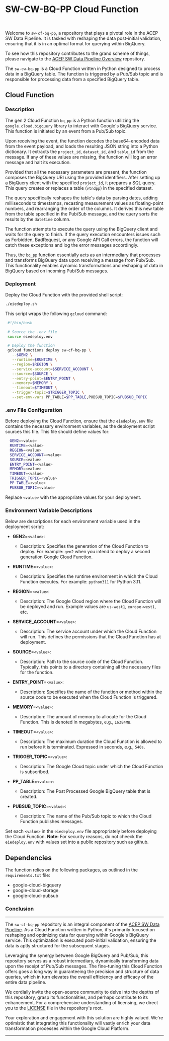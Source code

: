 # SW-CW-BQ-PP Cloud Function

<br>

Welcome to `sw-cf-bq-pp`, a repository that plays a pivotal role in the ACEP SW Data Pipeline. It is tasked with reshaping the data post-initial validation, ensuring that it is in an optimal format for querying within BigQuery.

To see how this repository contributes to the grand scheme of things, please navigate to the [ACEP SW Data Pipeline Overview](https://github.com/acep-uaf/sw-stack) repository.

The `sw-cw-bq-pp` is a Cloud Function written in Python designed to process data in a BigQuery table. The function is triggered by a Pub/Sub topic and is responsible for processing data from a specified BigQuery table.

## Cloud Function

### Description

The gen 2 Cloud Function `bq_pp` is a Python function utilizing the `google.cloud.bigquery` library to interact with Google's BigQuery service. This function is initiated by an event from a Pub/Sub topic.

Upon receiving the event, the function decodes the base64-encoded data from the event payload, and loads the resulting JSON string into a Python dictionary. It extracts the `project_id`, `dataset_id`, and `table_id` from the message. If any of these values are missing, the function will log an error message and halt its execution.

Provided that all the necessary parameters are present, the function composes the BigQuery URI using the provided identifiers. After setting up a BigQuery client with the specified `project_id`, it prepares a SQL query. This query creates or replaces a table (`vtndpp`) in the specified dataset.

The query specifically reshapes the table's data by parsing dates, adding milliseconds to timestamps, recasting measurement values as floating-point numbers, and rearranging the order of the columns. It derives this new table from the table specified in the Pub/Sub message, and the query sorts the results by the `datetime` column.

The function attempts to execute the query using the BigQuery client and waits for the query to finish. If the query execution encounters issues such as Forbidden, BadRequest, or any Google API Call errors, the function will catch these exceptions and log the error messages accordingly.

Thus, the `bq_pp` function essentially acts as an intermediary that processes and transforms BigQuery data upon receiving a message from Pub/Sub. This functionality enables dynamic transformations and reshaping of data in BigQuery based on incoming Pub/Sub messages.

### Deployment

Deploy the Cloud Function with the provided shell script:

```bash
./eiedeploy.sh
```

This script wraps the following `gcloud` command:

```bash
 #!/bin/bash

 # Source the .env file
 source eiedeploy.env

 # Deploy the function
 gcloud functions deploy sw-cf-bq-pp \
   --$GEN2 \
   --runtime=$RUNTIME \
   --region=$REGION \
   --service-account=$SERVICE_ACCOUNT \
   --source=$SOURCE \
   --entry-point=$ENTRY_POINT \
   --memory=$MEMORY \
   --timeout=$TIMEOUT \
   --trigger-topic=$TRIGGER_TOPIC \
   --set-env-vars PP_TABLE=$PP_TABLE,PUBSUB_TOPIC=$PUBSUB_TOPIC
```
### .env File Configuration
 
 Before deploying the Cloud Function, ensure that the `eiedeploy.env` file contains the necessary environment variables, as the deployment script sources this file. This file should define values for:
 
 ```bash
   GEN2=<value>
   RUNTIME=<value>
   REGION=<value>
   SERVICE_ACCOUNT=<value>
   SOURCE=<value>
   ENTRY_POINT=<value>
   MEMORY=<value>
   TIMEOUT=<value>
   TRIGGER_TOPIC=<value>
   PP_TABLE=<value>
   PUBSUB_TOPIC=<value>
  ```
 Replace `<value>` with the appropriate values for your deployment.

### Environment Variable Descriptions
 
  Below are descriptions for each environment variable used in the deployment script:
 
  - **GEN2**=`<value>`:
    - Description: Specifies the generation of the Cloud Function to deploy.  For example: `gen2` when you intend to deploy a second generation Google Cloud Function.
 
  - **RUNTIME**=`<value>`:
    - Description: Specifies the runtime environment in which the Cloud Function executes. For example: `python311` for Python 3.11.
 
  - **REGION**=`<value>`:
    - Description: The Google Cloud region where the Cloud Function will be deployed and run. Example values are `us-west1`, `europe-west1`, etc.
 
  - **SERVICE_ACCOUNT**=`<value>`:
    - Description: The service account under which the Cloud Function will run. This defines the permissions that the Cloud Function has at deployment.
 
  - **SOURCE**=`<value>`:
    - Description: Path to the source code of the Cloud Function. Typically, this points to a directory containing all the necessary files for the function.
 
  - **ENTRY_POINT**=`<value>`:
    - Description: Specifies the name of the function or method within the source code to be executed when the Cloud Function is triggered.
 
  - **MEMORY**=`<value>`:
    - Description: The amount of memory to allocate for the Cloud Function. This is denoted in megabytes, e.g., `16384MB`.
 
  - **TIMEOUT**=`<value>`:
    - Description: The maximum duration the Cloud Function is allowed to run before it is terminated. Expressed in seconds, e.g., `540s`.
 
  - **TRIGGER_TOPIC**=`<value>`:
    - Description: The Google Cloud topic under which the Cloud Function is subscribed.

  - **PP_TABLE**=`<value>`:
    - Description: The Post Processed Google BigQuery table that is created.
 
  - **PUBSUB_TOPIC**=`<value>`:
    - Description: The name of the Pub/Sub topic to which the Cloud Function publishes messages.
 
  Set each `<value>` in the `eiedeploy.env` file appropriately before deploying the Cloud Function. **Note:** For security reasons, do not cheeck the `eiedeploy.env` with values set  into a public repository such as github.

## Dependencies
The function relies on the following packages, as outlined in the `requirements.txt` file:
- google-cloud-bigquery
- google-cloud-storage
- google-cloud-pubsub

### Conclusion

---

The `sw-cf-bq-pp` repository is an integral component of the [ACEP SW Data Pipeline](https://github.com/acep-uaf/sw-stack). As a Cloud Function written in Python, it's primarily focused on reshaping and optimizing data for querying within Google's BigQuery service. This optimization is executed post-initial validation, ensuring the data is aptly structured for the subsequent stages.

Leveraging the synergy between Google BigQuery and Pub/Sub, this repository serves as a robust intermediary, dynamically transforming data upon the receipt of Pub/Sub messages. The fine-tuning this Cloud Function offers goes a long way in guaranteeing the precision and structure of data queries, which in turn elevates the overall efficiency and efficacy of the entire data pipeline.

We cordially invite the open-source community to delve into the depths of this repository, grasp its functionalities, and perhaps contribute to its enhancement. For a comprehensive understanding of licensing, we direct you to the [LICENSE](https://github.com/acep-uaf/sw-cf-bq-pp/blob/main/LICENSE) file in the repository's root.

Your exploration and engagement with this solution are highly valued. We're optimistic that integrating this functionality will vastly enrich your data transformation processes within the Google Cloud Platform.

---

